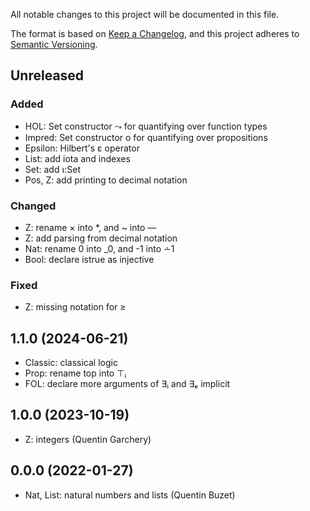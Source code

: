 All notable changes to this project will be documented in this file.

The format is based on [Keep a Changelog](https://keepachangelog.com/),
and this project adheres to [Semantic Versioning](https://semver.org/).

## Unreleased

### Added

- HOL: Set constructor ⤳ for quantifying over function types
- Impred: Set constructor o for quantifying over propositions
- Epsilon: Hilbert's ε operator
- List: add iota and indexes
- Set: add ι:Set
- Pos, Z: add printing to decimal notation

### Changed

- Z: rename × into *, and ~ into —
- Z: add parsing from decimal notation
- Nat: rename 0 into _0, and -1 into ∸1
- Bool: declare istrue as injective

### Fixed

- Z: missing notation for ≥

## 1.1.0 (2024-06-21)

- Classic: classical logic
- Prop: rename top into ⊤ᵢ
- FOL: declare more arguments of ∃ᵢ and ∃ₑ implicit

## 1.0.0 (2023-10-19)

- Z: integers (Quentin Garchery)

## 0.0.0 (2022-01-27)

- Nat, List: natural numbers and lists (Quentin Buzet)
